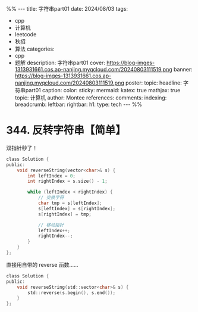 %% ---
title: 字符串part01
date: 2024/08/03
tags:
  - cpp
  - 计算机
  - leetcode
  - 秋招
  - 算法
categories:
  - cpp
  - 题解
description: 字符串part01
cover: https://blog-imges-1313931661.cos.ap-nanjing.myqcloud.com/20240803111519.png
banner: https://blog-imges-1313931661.cos.ap-nanjing.myqcloud.com/20240803111519.png
poster:
  topic: 
  headline: 字符串part01
  caption: 
  color: 
sticky: 
mermaid: 
katex: true
mathjax: true
topic: 计算机
author: Montee
references: 
comments: 
indexing: 
breadcrumb: 
leftbar: 
rightbar: 
h1: 
type: tech
--- %%

# 344. 反转字符串【简单】

双指针秒了！

```C
class Solution {
public:
    void reverseString(vector<char>& s) {
        int leftIndex = 0;
        int rightIndex = s.size() - 1;

        while (leftIndex < rightIndex) {
            // 交换字符
            char tmp = s[leftIndex];
            s[leftIndex] = s[rightIndex];
            s[rightIndex] = tmp;

            // 移动指针
            leftIndex++;
            rightIndex--;
        }
    }
};
```

直接用自带的 reverse 函数……

```C
class Solution {
public:
    void reverseString(std::vector<char>& s) {
        std::reverse(s.begin(), s.end());
    }
};

```


